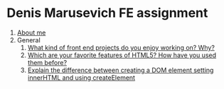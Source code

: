 # Denis Marusevich FE assignment

1. [About me](./answers/1_AboutMe.md)
2. General
   1. [What kind of front end projects do you enjoy working on? Why?](./answers/2_General/2.1_PreferedTypeOfProjects.md)
   2. [Which are your favorite features of HTML5? How have you used them before?](./answers/2_General/2.2_FavouriteHtml5Feature.md)
   3. [Explain the difference between creating a DOM element setting innerHTML and using createElement](./answers/2_General/2.3_InnerHtml_vs_CreateElement.md)
